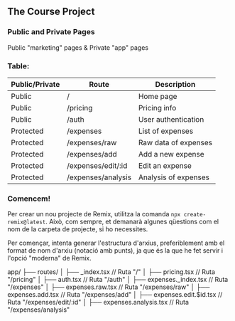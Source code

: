 ## The Course Project

### Public and Private Pages

Public "marketing" pages & Private "app" pages

### Table:

| Public/Private | Route | Description |
| --- | --- | --- |
| Public | / | Home page |
| Public | /pricing | Pricing info |
| Public | /auth | User authentication |
| Protected | /expenses | List of expenses |
| Protected | /expenses/raw | Raw data of expenses |
| Protected | /expenses/add | Add a new expense |
| Protected | /expenses/edit/:id | Edit an expense |
| Protected | /expenses/analysis | Analysis of expenses |


### Comencem!

Per crear un nou projecte de Remix, utilitza la comanda `npx create-remix@latest`. Això, com sempre, et demanarà algunes qüestions com el nom de la carpeta de projecte, si ho necessites.


Per començar, intenta generar l'estructura d'arxius, preferiblement amb el format de nom d'arxiu (notació amb punts), ja que és la que he fet servir i l'opció "moderna" de Remix. 

app/
├── routes/
│   ├── _index.tsx                   // Ruta "/"
│   ├── pricing.tsx                  // Ruta "/pricing"
│   ├── auth.tsx                     // Ruta "/auth"
│   ├── expenses._index.tsx          // Ruta "/expenses"
│   ├── expenses.raw.tsx             // Ruta "/expenses/raw"
│   ├── expenses.add.tsx             // Ruta "/expenses/add"
│   ├── expenses.edit.$id.tsx        // Ruta "/expenses/edit/:id"
│   ├── expenses.analysis.tsx        // Ruta "/expenses/analysis"
